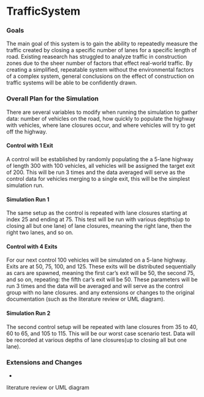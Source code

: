# TrafficSystem
### Goals
The main goal of this system is to gain the ability to repeatedly measure the traffic created by closing a specific number of lanes for a specific length of road. Existing reasearch has struggled to analyze traffic in construction zones due to the sheer number of factors that effect real-world traffic. By creating a simplified, repeatable system without the environmental factors of a complex system, general conclusions on the effect of construction on traffic systems will be able to be confidently drawn.

### Overall Plan for the Simulation
There are several variables to modify when running the simulation to gather data: number of vehicles on the road, how quickly to populate the highway with vehicles, where lane closures occur, and where vehicles will try to get off the highway.

#### Control with 1 Exit
A control will be established by randomly populating the a 5-lane highway of length 300 with 100 vehicles, all vehicles will be assigned the target exit of 200. This will be run 3 times and the data averaged will serve as the control data for vehicles merging to a single exit, this will be the simplest simulation run.
#### Simulation Run 1
The same setup as the control is repeated with lane closures starting at index 25 and ending at 75. This test will be run with various depths(up to closing all but one lane) of lane closures, meaning the right lane, then the right two lanes, and so on.

#### Control with 4 Exits
For our next control 100 vehicles will be simulated on a 5-lane highway. Exits are at 50, 75, 100, and 125. These exits will be distributed sequentially as cars are spawned, meaning the first car’s exit will be 50, the second 75, and so on, repeating: the fifth car’s exit will be 50. These parameters will be run 3 times and the data will be averaged and will serve as the control group with no lane closures.
and any extensions or changes to the original documentation (such as the literature review or UML diagram).
#### Simulation Run 2
The second control setup will be repeated with lane closures from 35 to 40, 60 to 65, and 105 to 115. This will be our worst case scenario test. Data will be recorded at various depths of lane closures(up to closing all but one lane).

### Extensions and Changes
- 
literature review or UML diagram

